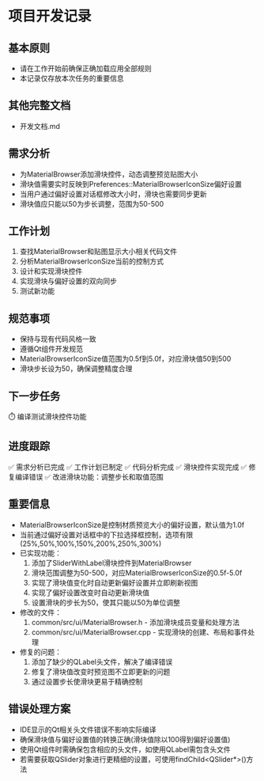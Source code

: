 # 项目开发记录

## 基本原则
- 请在工作开始前确保正确加载应用全部规则
- 本记录仅存放本次任务的重要信息 

## 其他完整文档
- 开发文档.md

## 需求分析
- 为MaterialBrowser添加滑块控件，动态调整预览贴图大小
- 滑块值需要实时反映到Preferences::MaterialBrowserIconSize偏好设置
- 当用户通过偏好设置对话框修改大小时，滑块也需要同步更新
- 滑块值应只能以50为步长调整，范围为50-500

## 工作计划
1. 查找MaterialBrowser和贴图显示大小相关代码文件
2. 分析MaterialBrowserIconSize当前的控制方式
3. 设计和实现滑块控件
4. 实现滑块与偏好设置的双向同步
5. 测试新功能

## 规范事项
- 保持与现有代码风格一致
- 遵循Qt组件开发规范
- MaterialBrowserIconSize值范围为0.5f到5.0f，对应滑块值50到500
- 滑块步长设为50，确保调整精度合理

## 下一步任务
⏱️ 编译测试滑块控件功能

## 进度跟踪
✅ 需求分析已完成
✅ 工作计划已制定 
✅ 代码分析完成
✅ 滑块控件实现完成
✅ 修复编译错误
✅ 改进滑块功能：调整步长和取值范围

## 重要信息
- MaterialBrowserIconSize是控制材质预览大小的偏好设置，默认值为1.0f
- 当前通过偏好设置对话框中的下拉选择框控制，选项有限(25%,50%,100%,150%,200%,250%,300%)
- 已实现功能：
  1. 添加了SliderWithLabel滑块控件到MaterialBrowser
  2. 滑块范围调整为50-500，对应MaterialBrowserIconSize的0.5f-5.0f
  3. 实现了滑块值变化时自动更新偏好设置并立即刷新视图
  4. 实现了偏好设置改变时自动更新滑块值
  5. 设置滑块的步长为50，使其只能以50为单位调整
- 修改的文件：
  1. common/src/ui/MaterialBrowser.h - 添加滑块成员变量和处理方法
  2. common/src/ui/MaterialBrowser.cpp - 实现滑块的创建、布局和事件处理
- 修复的问题：
  1. 添加了缺少的QLabel头文件，解决了编译错误
  2. 修复了滑块值改变时预览图不立即更新的问题
  3. 通过设置步长使滑块更易于精确控制

## 错误处理方案
- IDE显示的Qt相关头文件错误不影响实际编译
- 确保滑块值与偏好设置值的转换正确(滑块值除以100得到偏好设置值)
- 使用Qt组件时需确保包含相应的头文件，如使用QLabel需包含<QLabel>头文件
- 若需要获取QSlider对象进行更精细的设置，可使用findChild<QSlider*>()方法


